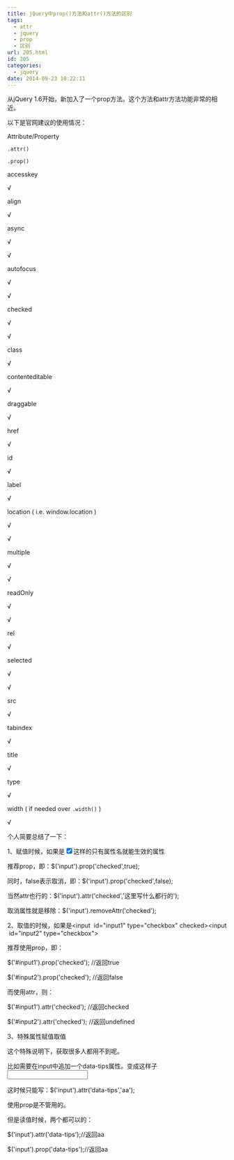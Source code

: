 ```yaml
---
title: jQuery中prop()方法和attr()方法的区别
tags:
  - attr
  - jquery
  - prop
  - 区别
url: 205.html
id: 205
categories:
  - jquery
date: 2014-09-23 10:22:11
---
```


从jQuery 1.6开始，新加入了一个prop方法。这个方法和attr方法功能非常的相近。

以下是官网建议的使用情况：

Attribute/Property

`.attr()`

`.prop()`

accesskey

√

align

√

async

√

√

autofocus

√

√

checked

√

√

class

√

contenteditable

√

draggable

√

href

√

id

√

label

√

location ( i.e. window.location )

√

√

multiple

√

√

readOnly

√

√

rel

√

selected

√

√

src

√

tabindex

√

title

√

type

√

width ( if needed over `.width()` )

√

个人简要总结了一下：

1、赋值时候，如果是<input type="checkbox" checked>这样的只有属性名就能生效的属性

推荐prop，即：$('input').prop('checked',true);

同时，false表示取消，即：$('input').prop('checked',false);

当然attr也行的：$('input').attr('checked','这里写什么都行的');

取消属性就是移除：$('input').removeAttr('checked');

2、取值的时候，如果是<input  id="input1" type="checkbox" checked><input  id="input2" type="checkbox">

推荐使用prop，即：

$('#input1').prop('checked'); //返回true

$('#input2').prop('checked'); //返回false

而使用attr，则：

$('#input1').attr('checked'); //返回checked

$('#input2').attr('checked'); //返回undefined

3、特殊属性赋值取值

这个特殊说明下，获取很多人都用不到呢。

比如需要在input中追加一个data-tips属性。变成这样子 <input type="text" value="" data-tips="aa">

这时候只能写：$('input').attr('data-tips','aa');

使用prop是不管用的。

但是读值时候，两个都可以的：

$('input').attr('data-tips');//返回aa

$('input').prop('data-tips');//返回aa